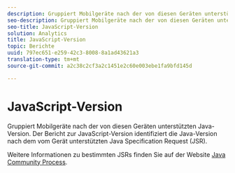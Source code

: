 ```yaml
---
description: Gruppiert Mobilgeräte nach der von diesen Geräten unterstützten Java-Version. Der Bericht zur JavaScript-Version identifiziert die Java-Version nach dem vom Gerät unterstützten Java Specification Request (JSR).
seo-description: Gruppiert Mobilgeräte nach der von diesen Geräten unterstützten Java-Version. Der Bericht zur JavaScript-Version identifiziert die Java-Version nach dem vom Gerät unterstützten Java Specification Request (JSR).
seo-title: JavaScript-Version
solution: Analytics
title: JavaScript-Version
topic: Berichte
uuid: 797ec651-e259-42c3-8008-8a1ad43621a3
translation-type: tm+mt
source-git-commit: a2c38c2cf3a2c1451e2c60e003ebe1fa9bfd145d

---
```



# JavaScript-Version

Gruppiert Mobilgeräte nach der von diesen Geräten unterstützten Java-Version. Der Bericht zur JavaScript-Version identifiziert die Java-Version nach dem vom Gerät unterstützten Java Specification Request (JSR).

Weitere Informationen zu bestimmten JSRs finden Sie auf der Website [Java Community Process](https://jcp.org/en/jsr/overview).
